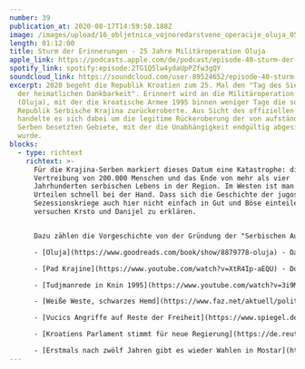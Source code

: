 ```yaml
---
number: 39
publication_at: 2020-08-17T14:59:50.188Z
image: /images/upload/16_obljetnica_vojnoredarstvene_operacije_oluja_05082011_kninska_tvrdjava_155.jpeg
length: 01:12:00
title: Sturm der Erinnerungen - 25 Jahre Militäroperation Oluja
apple_link: https://podcasts.apple.com/de/podcast/episode-40-sturm-der-erinnerungen-25-jahre-milit%C3%A4roperation/id1170436903?i=1000488431599
spotify_link: spotify:episode:2TG1Q5lw4ydaUpPZfw3gQY
soundcloud_link: https://soundcloud.com/user-89524652/episode-40-sturm-der-erinnerungen-25-jahre-militaroperation-oluja
excerpt: 2020 begeht die Republik Kroatien zum 25. Mal den "Tag des Sieges und
  der heimatlichen Dankbarkeit". Erinnert wird an die Militäroperation "Sturm"
  (Oluja), mit der die kroatische Armee 1995 binnen weniger Tage die sogenannten
  Republik Serbische Krajina zurückeroberte. Aus Sicht des offiziellen Kroatiens
  handelte es sich dabei um die legitime Rückeroberung der von aufständischen
  Serben besetzten Gebiete, mit der die Unabhängigkeit endgültig abgesichert
  wurde.
blocks:
  - type: richtext
    richtext: >-
      Für die Krajina-Serben markiert dieses Datum eine Katastrophe: die
      Vertreibung von 200.000 Menschen und das Ende von mehr als vier
      Jahrhunderten serbischen Lebens in der Region. Im Westen ist man mit
      Urteilen schnell bei der Hand. Dass sich die Geschichte der jugoslawischen
      Sezessionskriege auch hier nicht einfach in Gut und Böse einteilen lässt,
      versuchen Krsto und Danijel zu erklären.


      Dazu zählen die Vorgeschichte von der Gründung der "Serbischen Autonomen Oblast Krajina" bis zu ihrem Ende. Außerdem erklären sie, warum in diesem Jahr die Gedenkfeiern etwas anders abliefen, als in den vergangenen Jahren. Daneben erfahrt ihr, warum Fascho-Rocker Thompson nicht mehr so gut auf die FAZ zu sprechen ist, warum sich der Start der slowenischen Fußballliga verschiebt und warum in Serbien unter Vucic auf einmal gegen investigative Journalistennetzwerke ermittelt wird.

      - [Oluja](https://www.goodreads.com/book/show/8879778-oluja) - Davor Marijan (Kroatisch)

      - [Pad Krajine](https://www.youtube.com/watch?v=XtR4Ip-aEQU) - Dokumentation von Vreme (Serbisch)

      - [Tudjmanrede in Knin 1995](https://www.youtube.com/watch?v=3i9MCq5OCKs) (Kroatisch)

      - [Weiße Weste, schwarzes Hemd](https://www.faz.net/aktuell/politik/marko-perkovi-alias-thompson-wie-ist-er-wirklich-16866765.html?premium) - Potrait und Interview mit Thompson (FAZ)

      - [Vucics Angriffe auf Reste der Freiheit](https://www.spiegel.de/politik/ausland/serbien-aleksandar-vucics-angriff-auf-die-reste-der-freiheit-a-b6303bc7-03f8-4809-9eb2-bf0d55c8d542?sara_ecid=soci_upd_KsBF0AFjflf0DZCxpPYDCQgO1dEMph) (Spiegel)

      - [Kroatiens Parlament stimmt für neue Regierung](https://de.reuters.com/article/koatien-regierung-idDEKCN24P0N2) (Reuters)

      - [Erstmals nach zwölf Jahren gibt es wieder Wahlen in Mostar](https://www.derstandard.de/story/2000119312471/erstmals-nach-zwoelf-jahrenwahlen-in-mostar) (Standard)
---
```

